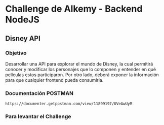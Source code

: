 # Challenge de Alkemy -  Backend NodeJS

## Disney API

### Objetivo

Desarrollar una API para explorar el mundo de Disney, la cual permitirá conocer y modificar los
personajes que lo componen y entender en qué películas estos participaron. Por otro lado, deberá
exponer la información para que cualquier frontend pueda consumirla.

### Documentación POSTMAN

`https://documenter.getpostman.com/view/11899197/UVeAwUyM`

### Para levantar el Challenge



